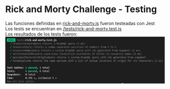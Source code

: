 # Rick and Morty Challenge - Testing

Las funciones definidas en [rick-and-morty.js](./js/rick-and-morty.js) fueron testeadas con Jest  
Los tests se encuentran en [/tests/rick-and-morty.test.js](./tests/rick-and-morty.test.js)  
Los resultados de los tests fueron: ![Resultados](./assets/tests-results.jpg)  
